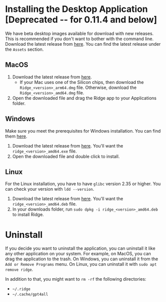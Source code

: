 # Installing the Desktop Application [Deprecated -- for 0.11.4 and below]

We have beta desktop images available for download with new releases. This is recommended if you don't want to bother with the command line. Download the latest release from [here](https://github.com/ridge-ai/ridge/releases). You can find the latest release under the `Assets` section.

## MacOS

1. Download the latest release from [here](https://github.com/ridge-ai/ridge/releases).
    - If your Mac uses one of the Silicon chips, then download the `Ridge_<version>_arm64.dmg` file. Otherwise, download the `Ridge_<version>_amd64.dmg` file.
2. Open the downloaded file and drag the Ridge app to your Applications folder.

## Windows

Make sure you meet the prerequisites for Windows installation. You can find them [here](windows_install.md#prerequisites).

1. Download the latest release from [here](https://github.com/ridge-ai/ridge/releases). You'll want the `ridge_<version>_amd64.exe` file.
2. Open the downloaded file and double click to install.

## Linux

For the Linux installation, you have to have `glibc` version 2.35 or higher. You can check your version with `ldd --version`.

1. Download the latest release from [here](https://github.com/ridge-ai/ridge/releases). You'll want the `ridge_<version>_amd64.deb` file.
2. In your downloads folder, run `sudo dpkg -i ridge_<version>_amd64.deb` to install Ridge.


# Uninstall

If you decide you want to uninstall the application, you can uninstall it like any other application on your system. For example, on MacOS, you can drag the application to the trash. On Windows, you can uninstall it from the `Add or Remove Programs` menu. On Linux, you can uninstall it with `sudo apt remove ridge`.

In addition to that, you might want to `rm -rf` the following directories:
  - `~/.ridge`
  - `~/.cache/gpt4all`
